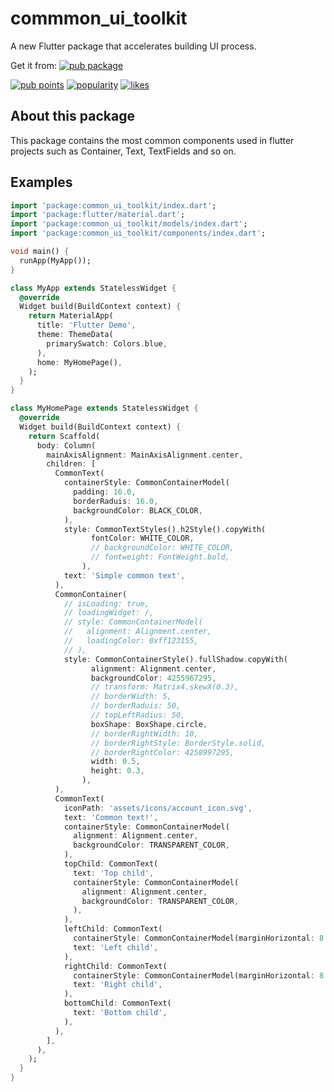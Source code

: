 # commmon_ui_toolkit

A new Flutter package that accelerates building UI process.

Get it from:
[![pub package](https://img.shields.io/pub/v/common_ui_toolkit.svg)](https://pub.dev/packages/common_ui_toolkit)

[![pub points](https://badges.bar/common_ui_toolkit/pub%20points)](https://pub.dev/packages/common_ui_toolkit/score) 
[![popularity](https://badges.bar/common_ui_toolkit/popularity)](https://pub.dev/packages/common_ui_toolkit/score)
[![likes](https://badges.bar/common_ui_toolkit/likes)](https://pub.dev/packages/common_ui_toolkit/score) 

## About this package

This package contains the most common components used in flutter projects such as Container, Text, TextFields and so on.

## Examples

```dart 
import 'package:common_ui_toolkit/index.dart';
import 'package:flutter/material.dart';
import 'package:common_ui_toolkit/models/index.dart';
import 'package:common_ui_toolkit/components/index.dart';

void main() {
  runApp(MyApp());
}

class MyApp extends StatelessWidget {
  @override
  Widget build(BuildContext context) {
    return MaterialApp(
      title: 'Flutter Demo',
      theme: ThemeData(
        primarySwatch: Colors.blue,
      ),
      home: MyHomePage(),
    );
  }
}

class MyHomePage extends StatelessWidget {
  @override
  Widget build(BuildContext context) {
    return Scaffold(
      body: Column(
        mainAxisAlignment: MainAxisAlignment.center,
        children: [
          CommonText(
            containerStyle: CommonContainerModel(
              padding: 16.0,
              borderRaduis: 16.0,
              backgroundColor: BLACK_COLOR,
            ),
            style: CommonTextStyles().h2Style().copyWith(
                  fontColor: WHITE_COLOR,
                  // backgroundColor: WHITE_COLOR,
                  // fontweight: FontWeight.bold,
                ),
            text: 'Simple common text',
          ),
          CommonContainer(
            // isLoading: true,
            // loadingWidget: /,
            // style: CommonContainerModel(
            //   alignment: Alignment.center,
            //   loadingColor: 0xff123155,
            // ),
            style: CommonContainerStyle().fullShadow.copyWith(
                  alignment: Alignment.center,
                  backgroundColor: 4255967295,
                  // transform: Matrix4.skewX(0.3),
                  // borderWidth: 5,
                  // borderRaduis: 50,
                  // topLeftRadius: 50,
                  boxShape: BoxShape.circle,
                  // borderRightWidth: 10,
                  // borderRightStyle: BorderStyle.solid,
                  // borderRightColor: 4258997295,
                  width: 0.5,
                  height: 0.3,
                ),
          ),
          CommonText(
            iconPath: 'assets/icons/account_icon.svg',
            text: 'Common text!',
            containerStyle: CommonContainerModel(
              alignment: Alignment.center,
              backgroundColor: TRANSPARENT_COLOR,
            ),
            topChild: CommonText(
              text: 'Top child',
              containerStyle: CommonContainerModel(
                alignment: Alignment.center,
                backgroundColor: TRANSPARENT_COLOR,
              ),
            ),
            leftChild: CommonText(
              containerStyle: CommonContainerModel(marginHorizontal: 8.0),
              text: 'Left child',
            ),
            rightChild: CommonText(
              containerStyle: CommonContainerModel(marginHorizontal: 8.0),
              text: 'Right child',
            ),
            bottomChild: CommonText(
              text: 'Bottom child',
            ),
          ),
        ],
      ),
    );
  }
}


```

